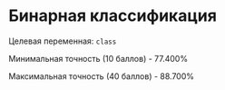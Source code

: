 # Бинарная классификация
Целевая переменная: `class`

Минимальная точность (10 баллов) - 77.400%

Максимальная точность (40 баллов) - 88.700%
        